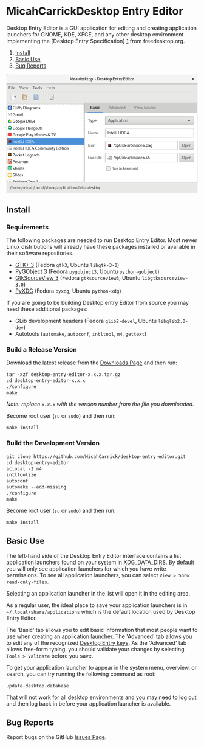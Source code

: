 MicahCarrickDesktop Entry Editor
===========================================================

Desktop Entry Editor is a GUI application for editing and creating application
launchers for GNOME, KDE, XFCE, and any other desktop environment implementing
the [Desktop Entry Specification] [1] from freedesktop.org.

1. [Install](#install)
2. [Basic Use](#use)
1. [Bug Reports](#bugs)

![Desktop Entry Editor running on GNOME 3.2 in Fedora 16][2]



Install <a id="install"/>
-----------------------------------------------------------

### Requirements ###

The following packages are needed to run Desktop Entry Editor. Most newer Linux
distributions will already have these packages installed or available in their
software repositories.

* [GTK+ 3][4] (Fedora `gtk3`, Ubuntu `libgtk-3-0`)
* [PyGObject 3][5] (Fedora `pygobject3`, Ubuntu `python-gobject`)
* [GtkSourceView 3][6] (Fedora `gtksourceview3`, Ubuntu `libgtksourceview-3.0`)
* [PyXDG][7] (Fedora `pyxdg`, Ubuntu `python-xdg`)

If you are going to be building Desktop entry Editor from source you may need
these additional packages:

* GLib development headers (Fedora `glib2-devel`, Ubuntu `libglib2.0-dev`)
* Autotools (`automake`, `autoconf`, `intltool`, `m4`, `gettext`)


### Build a Release Version ###

Download the latest release from the [Downloads Page][3] and then run:

    tar -xzf desktop-entry-editor-x.x.x.tar.gz
    cd desktop-entry-editor-x.x.x
    ./configure
    make

_Note: replace `x.x.x` with the version number from the file you downloaded._

Become root user (`su` or `sudo`) and then run:

    make install


### Build the Development Version ###

    git clone https://github.com/MicahCarrick/desktop-entry-editor.git
    cd desktop-entry-editor
    aclocal -I m4
    intltoolize
    autoconf
    automake --add-missing
    ./configure
    make

Become root user (`su` or `sudo`) and then run:

    make install



Basic Use <a id="use"/>
-----------------------------------------------------------

The left-hand side of the Desktop Entry Editor interface contains a list
application launchers found on your system in [XDG_DATA_DIRS][9]. By default you
will only see application launchers for which you have write permissions. To
see all application launchers, you can select `View > Show read-only-files`.

Selecting an application launcher in the list will open it in the editing area.

As a regular user, the ideal place to save your application launchers is in
`~/.local/share/applications` which is the default location used by Desktop
Entry Editor.

The 'Basic' tab allows you to edit basic information that most people want to
use when creating an application launcher. The 'Advanced' tab allows you to
edit any of the recognized [Desktop Entry keys][10]. As the 'Advanced' tab
allows free-form typing, you should validate your changes by selecting
`Tools > Validate` before you save.

To get your application launcher to appear in the system menu, overview, or
search, you can try running the following command as root:

    update-desktop-database

That will not work for all desktop environments and you may need to log out and
then log back in before your application launcher is available.



Bug Reports <a id="bugs"/>
-----------------------------------------------------------

Report bugs on the GitHub [Issues Page][8].


[1]: http://standards.freedesktop.org/desktop-entry-spec/latest/
[2]: screenshot.png
[3]: https://github.com/MicahCarrick/desktop-entry-editor/downloads
[4]: http://www.gtk.org
[5]: http://ftp.gnome.org/pub/GNOME/sources/pygobject/3.0/
[6]: http://ftp.acc.umu.se/pub/gnome/sources/gtksourceview/
[7]: http://www.freedesktop.org/wiki/Software/pyxdg
[8]: https://github.com/MicahCarrick/desktop-entry-editor/issues
[9]: http://standards.freedesktop.org/basedir-spec/basedir-spec-latest.html
[10]: http://standards.freedesktop.org/desktop-entry-spec/latest/ar01s05.html
